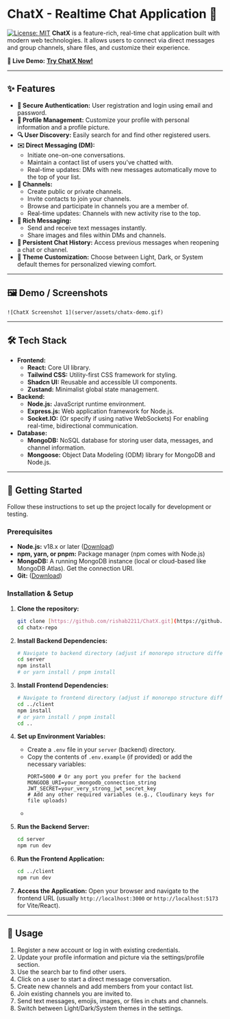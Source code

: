 # ChatX - Realtime Chat Application 💬

[![License: MIT](https://img.shields.io/badge/License-MIT-yellow.svg)](https://opensource.org/licenses/MIT) **ChatX** is a feature-rich, real-time chat application built with modern web technologies. It allows users to connect via direct messages and group channels, share files, and customize their experience.

**🚀 Live Demo:** [**Try ChatX Now!**](https://chatx-snowy.vercel.app/)

---

## ✨ Features

* **🔐 Secure Authentication:** User registration and login using email and password.
* **👤 Profile Management:** Customize your profile with personal information and a profile picture.
* **🔍 User Discovery:** Easily search for and find other registered users.
* **✉️ Direct Messaging (DM):**
    * Initiate one-on-one conversations.
    * Maintain a contact list of users you've chatted with.
    * Real-time updates: DMs with new messages automatically move to the top of your list.
* **📢 Channels:**
    * Create public or private channels.
    * Invite contacts to join your channels.
    * Browse and participate in channels you are a member of.
    * Real-time updates: Channels with new activity rise to the top.
* **💬 Rich Messaging:**
    * Send and receive text messages instantly.
    * Share images and files within DMs and channels.
* **📜 Persistent Chat History:** Access previous messages when reopening a chat or channel.
* **🎨 Theme Customization:** Choose between Light, Dark, or System default themes for personalized viewing comfort.

---

## 🖼️ Demo / Screenshots

`![ChatX Screenshot 1](server/assets/chatx-demo.gif)`


---

## 🛠️ Tech Stack

* **Frontend:**
    * **React:** Core UI library.
    * **Tailwind CSS:** Utility-first CSS framework for styling.
    * **Shadcn UI:** Reusable and accessible UI components.
    * **Zustand:** Minimalist global state management.
* **Backend:**
    * **Node.js:** JavaScript runtime environment.
    * **Express.js:** Web application framework for Node.js.
    * **Socket.IO:** (Or specify if using native WebSockets) For enabling real-time, bidirectional communication.
* **Database:**
    * **MongoDB:** NoSQL database for storing user data, messages, and channel information.
    * **Mongoose:** Object Data Modeling (ODM) library for MongoDB and Node.js.

---

## 🚀 Getting Started

Follow these instructions to set up the project locally for development or testing.

### Prerequisites

* **Node.js:** v18.x or later ([Download](https://nodejs.org/))
* **npm, yarn, or pnpm:** Package manager (npm comes with Node.js)
* **MongoDB:** A running MongoDB instance (local or cloud-based like MongoDB Atlas). Get the connection URI.
* **Git:** ([Download](https://git-scm.com/))

### Installation & Setup

1.  **Clone the repository:**
    ```bash
    git clone [https://github.com/rishab2211/ChatX.git](https://github.com/rishab2211/ChatX.git) 
    cd chatx-repo
    ```

2.  **Install Backend Dependencies:**
    ```bash
    # Navigate to backend directory (adjust if monorepo structure differs)
    cd server 
    npm install
    # or yarn install / pnpm install
    ```

3.  **Install Frontend Dependencies:**
    ```bash
    # Navigate to frontend directory (adjust if monorepo structure differs)
    cd ../client
    npm install
    # or yarn install / pnpm install
    cd ..
    ```

4.  **Set up Environment Variables:**
    * Create a `.env` file in your `server` (backend) directory.
    * Copy the contents of `.env.example` (if provided) or add the necessary variables:
        ```dotenv
        PORT=5000 # Or any port you prefer for the backend
        MONGODB_URI=your_mongodb_connection_string
        JWT_SECRET=your_very_strong_jwt_secret_key
        # Add any other required variables (e.g., Cloudinary keys for file uploads)
        ```
    * 

5.  **Run the Backend Server:**
    ```bash
    cd server
    npm run dev
    ```

6.  **Run the Frontend Application:**
    ```bash
    cd ../client
    npm run dev
    ```

7.  **Access the Application:** Open your browser and navigate to the frontend URL (usually `http://localhost:3000` or `http://localhost:5173` for Vite/React).

---

## 📖 Usage

1.  Register a new account or log in with existing credentials.
2.  Update your profile information and picture via the settings/profile section.
3.  Use the search bar to find other users.
4.  Click on a user to start a direct message conversation.
5.  Create new channels and add members from your contact list.
6.  Join existing channels you are invited to.
7.  Send text messages, emojis, images, or files in chats and channels.
8.  Switch between Light/Dark/System themes in the settings.